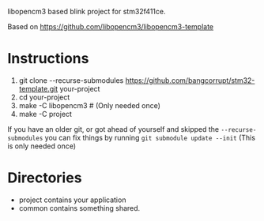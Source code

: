 libopencm3 based blink project for stm32f411ce.

Based on https://github.com/libopencm3/libopencm3-template

# Instructions
 1. git clone --recurse-submodules https://github.com/bangcorrupt/stm32-template.git your-project
 2. cd your-project
 3. make -C libopencm3 # (Only needed once)
 4. make -C project

If you have an older git, or got ahead of yourself and skipped the ```--recurse-submodules```
you can fix things by running ```git submodule update --init``` (This is only needed once)

# Directories
* project contains your application
* common contains something shared.

